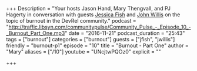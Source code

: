 +++
Description = "Your hosts Jason Hand, Mary Thengvall, and PJ Hagerty in conversation with guests [Jessica Fish](https://twitter.com/fishica) and [John Willis](https://twitter.com/botchagalupe) on the topic of burnout in the DevRel community."
podcast = "http://traffic.libsyn.com/communitypulse/Community_Pulse_-_Episode_10_-_Burnout_Part_One.mp3"
date = "2016-11-21"
podcast_duration = "25:43"
tags = ["burnout"]
categories = ["burnout"]
guests = ["jfish", "jwillis"]
friendly = "burnout-p1"
episode = "10"
title = "Burnout - Part One"
author = "Mary"
aliases = ["/10"]
youtube = "UNcjtwPQOz0"
explicit = ""

+++
